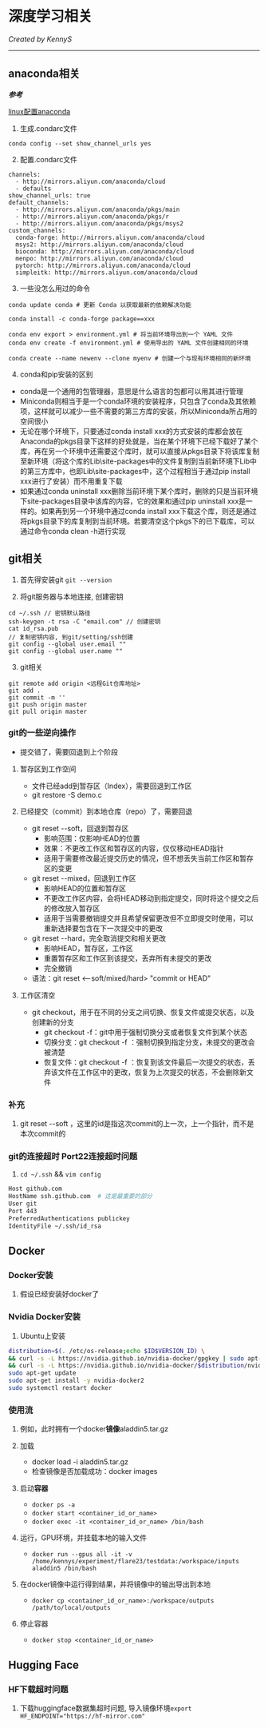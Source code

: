 # 深度学习相关

*Created by KennyS*

---


## anaconda相关

***参考***

[linux配置anaconda](https://blog.csdn.net/FLK_9090/article/details/140035993)


1. 生成.condarc文件

```
conda config --set show_channel_urls yes
```

2. 配置.condarc文件

```
channels:
  - http://mirrors.aliyun.com/anaconda/cloud
  - defaults
show_channel_urls: true
default_channels:
  - http://mirrors.aliyun.com/anaconda/pkgs/main
  - http://mirrors.aliyun.com/anaconda/pkgs/r
  - http://mirrors.aliyun.com/anaconda/pkgs/msys2
custom_channels:
  conda-forge: http://mirrors.aliyun.com/anaconda/cloud
  msys2: http://mirrors.aliyun.com/anaconda/cloud
  bioconda: http://mirrors.aliyun.com/anaconda/cloud
  menpo: http://mirrors.aliyun.com/anaconda/cloud
  pytorch: http://mirrors.aliyun.com/anaconda/cloud
  simpleitk: http://mirrors.aliyun.com/anaconda/cloud
```

3. 一些没怎么用过的命令

```
conda update conda # 更新 Conda 以获取最新的依赖解决功能

conda install -c conda-forge package==xxx

conda env export > environment.yml # 将当前环境导出到一个 YAML 文件
conda env create -f environment.yml # 使用导出的 YAML 文件创建相同的环境

conda create --name newenv --clone myenv # 创建一个与现有环境相同的新环境
```

4. conda和pip安装的区别

- conda是一个通用的包管理器，意思是什么语言的包都可以用其进行管理
- Miniconda则相当于是一个conda环境的安装程序，只包含了conda及其依赖项，这样就可以减少一些不需要的第三方库的安装，所以Miniconda所占用的空间很小
- 无论在哪个环境下，只要通过conda install xxx的方式安装的库都会放在Anaconda的pkgs目录下这样的好处就是，当在某个环境下已经下载好了某个库，再在另一个环境中还需要这个库时，就可以直接从pkgs目录下将该库复制至新环境（将这个库的Lib\site-packages中的文件复制到当前新环境下Lib中的第三方库中，也即Lib\site-packages中，这个过程相当于通过pip install xxx进行了安装）而不用重复下载
- 如果通过conda uninstall xxx删除当前环境下某个库时，删除的只是当前环境下site-packages目录中该库的内容，它的效果和通过pip uninstall xxx是一样的。如果再到另一个环境中通过conda install xxx下载这个库，则还是通过将pkgs目录下的库复制到当前环境。若要清空这个pkgs下的已下载库，可以通过命令conda clean -h进行实现


## git相关

1. 首先得安装git `git --version`

2. 将git服务器与本地连接, 创建密钥

```
cd ~/.ssh // 密钥默认路径
ssh-keygen -t rsa -C "email.com" // 创建密钥
cat id_rsa.pub 
// 复制密钥内容, 到git/setting/ssh创建
git config --global user.email ""
git config --global user.name ""
```

3. git相关

```
git remote add origin <远程Git仓库地址>
git add .
git commit -m ''
git push origin master
git pull origin master
```

### git的一些逆向操作

- 提交错了，需要回退到上个阶段

1. 暂存区到工作空间
    - 文件已经add到暂存区（Index），需要回退到工作区
    - git restore -S demo.c

2. 已经提交（commit）到本地仓库（repo）了，需要回退
    - git reset --soft，回退到暂存区
      - 影响范围：仅影响HEAD的位置
      - 效果：不更改工作区和暂存区的内容，仅仅移动HEAD指针
      - 适用于需要修改最近提交历史的情况，但不想丢失当前工作区和暂存区的变更
    - git reset --mixed，回退到工作区
      - 影响HEAD的位置和暂存区
      - 不更改工作区内容，会将HEAD移动到指定提交，同时将这个提交之后的修改放入暂存区
      - 适用于当需要撤销提交并且希望保留更改但不立即提交时使用，可以重新选择要包含在下一次提交中的更改
    - git reset --hard，完全取消提交和相关更改
      - 影响HEAD，暂存区，工作区
      - 重置暂存区和工作区到该提交，丢弃所有未提交的更改
      - 完全撤销
    - 语法：git reset <--soft/mixed/hard> "commit or HEAD"

3. 工作区清空
    - git checkout，用于在不同的分支之间切换、恢复文件或提交状态，以及创建新的分支
      - git checkout -f：git中用于强制切换分支或者恢复文件到某个状态
      - 切换分支：git checkout -f <branch>：强制切换到指定分支，未提交的更改会被清楚
      - 恢复文件：git checkout -f <file>：恢复到该文件最后一次提交的状态，丢弃该文件在工作区中的更改，恢复为上次提交的状态，不会删除新文件

### 补充 

1. git reset --soft <commit id>，这里的id是指这次commit的上一次，上一个指针，而不是本次commit的

### git的连接超时 Port22连接超时问题

1. `cd ~/.ssh` && `vim config`
```bash
Host github.com
HostName ssh.github.com  # 这是最重要的部分
User git
Port 443
PreferredAuthentications publickey
IdentityFile ~/.ssh/id_rsa
```


## Docker

### Docker安装

1. 假设已经安装好docker了

### Nvidia Docker安装

1. Ubuntu上安装

  ```bash
  distribution=$(. /etc/os-release;echo $ID$VERSION_ID) \
  && curl -s -L https://nvidia.github.io/nvidia-docker/gpgkey | sudo apt-key add - \
  && curl -s -L https://nvidia.github.io/nvidia-docker/$distribution/nvidia-docker.list | sudo tee /etc/apt/sources.list.d/nvidia-docker.list
  sudo apt-get update
  sudo apt-get install -y nvidia-docker2
  sudo systemctl restart docker
  ```

### 使用流

1. 例如，此时拥有一个docker**镜像**aladdin5.tar.gz

2. 加载
    - docker load -i aladdin5.tar.gz
    - 检查镜像是否加载成功：docker images

3. 启动**容器**
    - `docker ps -a`
    - `docker start <container_id_or_name>`
    - `docker exec -it <container_id_or_name> /bin/bash`

4. 运行，GPU环境，并挂载本地的输入文件
    - `docker run --gpus all -it -v /home/kennys/experiment/flare23/testdata:/workspace/inputs aladdin5 /bin/bash`

5. 在docker镜像中运行得到结果，并将镜像中的输出导出到本地
    - `docker cp <container_id_or_name>:/workspace/outputs /path/to/local/outputs`
6. 停止容器
    - `docker stop <container_id_or_name>`
  

## Hugging Face

### HF下载超时问题

1. 下载huggingface数据集超时问题, 导入镜像环境`export HF_ENDPOINT="https://hf-mirror.com"`